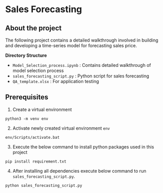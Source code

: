 # Sales Forecasting

## About the project

The following project contains a detailed walkthrough involved in building and developing a time-series model for forecasting sales price.

**Directory Structure**

- `Model_Selection_process.ipynb` : Contains detailed walkthrough of model selection process
- `sales_forecasting_script.py` : Python script for sales forecasting
- `QA_template.xlsx` : For application testing


## Prerequisites


1. Create a virtual environment

```
python3 -m venv env
```

2. Activate newly created virtual environment `env`

```
env/Scripts/activate.bat
```

3. Execute the below command to install python packages used in this project

```
pip install requirement.txt
```

4. After installing all dependencies execute below command to run `sales_forecasting_script.py`.

```
python sales_forecasting_script.py
```
